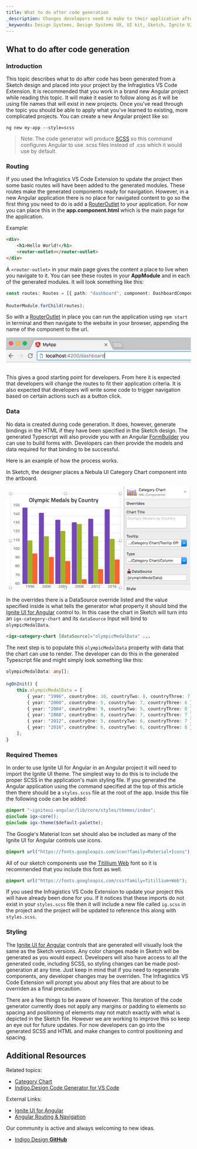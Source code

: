 ```yaml
---
title: What to do after code generation
_description: Changes developers need to make to their application after code generation.
_keywords: Design Systems, Design Systems UX, UI kit, Sketch, Ignite UI for Angular, Sketch to Angular, Sketch to Angular, Angular, Angular Design System, Export code from Sketch, Design Kits for Angular, Sketch HTML, Sketch to HTML, Sketch UI kits
---
```


## What to do after code generation

### Introduction

This topic describes what to do after code has been generated from a Sketch design and placed into your project by the Infragistics VS Code Extension. It is recommended that you work in a brand new Angular project while reading this topic. It will make it easier to follow along as it will be using file names that will exist in new projects. Once you've read through the topic you should be able to apply what you've learned to existing, more complicated projects. You can create a new Angular project like so:

```
ng new my-app --style=scss
```

> Note: The code generator will produce [SCSS](https://sass-lang.com/) so this command configures Angular to use .scss files instead of .css which it would use by default.

### Routing

If you used the Infragistics VS Code Extension to update the project then some basic routes will have been added to the generated modules. These routes make the generated components ready for navigation. However, in a new Angular application there is no place for navigated content to go so the first thing you need to do is add a [RouterOutlet](https://angular.io/api/router/RouterOutlet) to your application. For now you can place this in the **app.component.html** which is the main page for the application.

Example:

```html
<div>
    <h1>Hello World!</h1>
    <router-outlet></router-outlet>
</div>
```

A `<router-outlet>` in your main page gives the content a place to live when you navigate to it. You can see these routes in your **AppModule** and in each of the generated modules. It will look something like this:

```typescript
const routes: Routes = [{ path: "dashboard", component: DashboardComponent }];

RouterModule.forChild(routes);
```

So with a [RouterOutlet](https://angular.io/api/router/RouterOutlet) in place you can run the application using `npm start` in terminal and then navigate to the website in your browser, appending the name of the component to the url.

<img src="../images/address-nav.png" />

This gives a good starting point for developers. From here it is expected that developers will change the routes to fit their application criteria. It is also expected that developers will write some code to trigger navigation based on certain actions such as a button click.

### Data

No data is created during code generation. It does, however, generate bindings in the HTML if they have been specified in the Sketch design. The generated Typescript will also provide you with an Angular [FormBuilder](https://angular.io/api/forms/FormBuilder) you can use to build forms with. Developers can then provide the models and data required for that binding to be successful.

Here is an example of how the process works.

In Sketch, the designer places a Nebula UI Category Chart component into the artboard.

<img src="../images/categorychart-overrides.png" srcset="../images/categorychart-overrides@2x.png 2x" />

In the overrides there is a DataSource override listed and the value specified inside is what tells the generator what property it should bind the [Ignite UI for Angular](https://www.infragistics.com/products/ignite-ui-angular) control to. In this case the chart in Sketch will turn into an `igx-category-chart` and its `dataSource` Input will bind to `olympicMedalData`.

```html
<igx-category-chart [dataSource]="olympicMedalData" ...
```

The next step is to populate this `olympicMedalData` property with data that the chart can use to render. The developer can do this in the generated Typescript file and might simply look something like this:

```typescript
olympicMedalData: any[];

ngOnInit() {
    this.olympicMedalData = [
        { year: "1996", countryOne: 10, countryTwo: 8, countryThree: 7 },
        { year: "2000", countryOne: 5, countryTwo: 7, countryThree: 6 },
        { year: "2004", countryOne: 9, countryTwo: 5, countryThree: 8 },
        { year: "2008", countryOne: 8, countryTwo: 7, countryThree: 7 },
        { year: "2012", countryOne: 5, countryTwo: 6, countryThree: 7 },
        { year: "2016", countryOne: 6, countryTwo: 6, countryThree: 8 },
    ];
}
```

### Required Themes

In order to use Ignite UI for Angular in an Angular project it will need to import the Ignite UI theme. The simplest way to do this is to include the proper SCSS in the application's main styling file. If you generated the Angular application using the command specified at the top of this article then there should be a `styles.scss` file at the root of the app. Inside this file the following code can be added:

```scss
@import "~igniteui-angular/lib/core/styles/themes/index";
@include igx-core();
@include igx-theme($default-palette);
```

The Google's Material Icon set should also be included as many of the Ignite UI for Angular controls use icons.

```scss
@import url("https://fonts.googleapis.com/icon?family=Material+Icons");
```

All of our sketch components use the [Titillium Web](https://fonts.google.com/specimen/Titillium+Web) font so it is recommended that you include this font as well.

```scss
@import url("https://fonts.googleapis.com/css?family=Titillium+Web");
```

If you used the Infragistics VS Code Extension to update your project this will have already been done for you. If it notices that these imports do not exist in your `styles.scss` file then it will include a new file called `ig.scss` in the project and the project will be updated to reference this along with `styles.scss`.

### Styling

The [Ignite UI for Angular](https://www.infragistics.com/products/ignite-ui-angular) controls that are generated will visually look the same as the Sketch versions. Any color changes made in Sketch will be generated as you would expect. Developers will also have access to all the generated code, including SCSS, so styling changes can be made post-generation at any time. Just keep in mind that if you need to regenerate components, any developer changes may be overriden. The Infragistics VS Code Extension will prompt you about any files that are about to be overriden as a final precaution.

There are a few things to be aware of however. This iteration of the code generator currently does not apply any margins or padding to elements so spacing and positioning of elements may not match exactly with what is depicted in the Sketch file. However we are working to improve this so keep an eye out for future updates. For now developers can go into the generated SCSS and HTML and make changes to control positioning and spacing.

## Additional Resources

Related topics:

- [Category Chart](../components/chart-category.md)
- [Indigo.Design Code Generator for VS Code](vscode-plugin.md)
  <div class="divider--half"></div>

External Links:

- [Ignite UI for Angular](https://www.infragistics.com/products/ignite-ui-angular)
- [Angular Routing & Navigation](https://angular.io/guide/router)

Our community is active and always welcoming to new ideas.

- [Indigo Design **GitHub**](https://github.com/IgniteUI/design-system-docfx)
